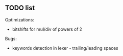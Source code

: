 ## TODO list

Optimizations:
* bitshifts for mul/div of powers of 2

Bugs:
* keywords detection in lexer - trailing/leading spaces
